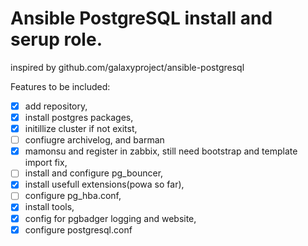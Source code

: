 # Ansible PostgreSQL install and serup role.
inspired by github.com/galaxyproject/ansible-postgresql

Features to be included:

- [x] add repository,
- [x] install postgres packages,
- [x] initillize cluster if not exitst,
- [ ] confiugre archivelog, and barman
- [x] mamonsu and register in zabbix, still need bootstrap and template import fix,
- [ ] install and configure pg_bouncer,
- [x] install usefull extensions(powa so far),
- [ ] configure pg_hba.conf,
- [x] install tools,
- [x] config for pgbadger logging and website,
- [x] configure postgresql.conf
